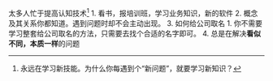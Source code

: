 太多人忙于提高认知技术[^1] 
	1. 看书，报培训班，学习业务知识，新的软件
	2. 概念及其关系你都知道。遇到问题时却不会主动出现。
	3. 如何给公司取名
		1. 你不需要学习整套给公司取名的方法，只需要去找个合适的名字即可。
	4. 总是在解决**看似不同，本质一样**的问题




[^1]: 永远在学习新技能。为什么你每遇到个“新问题”，就要学习新知识？